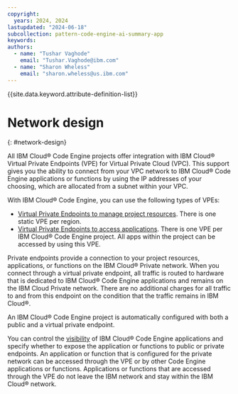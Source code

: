```yaml
---
copyright:
  years: 2024, 2024
lastupdated: "2024-06-18"
subcollection: pattern-code-engine-ai-summary-app
keywords:
authors:
  - name: "Tushar Vaghode"
    email: "Tushar.Vaghode@ibm.com"
  - name: "Sharon Wheless"
    email: "sharon.wheless@us.ibm.com"
---
```


{{site.data.keyword.attribute-definition-list}}

# Network design
{: #network-design}

All IBM Cloud® Code Engine projects offer integration with IBM Cloud® Virtual Private Endpoints (VPE) for Virtual Private Cloud (VPC). This support gives you the ability to connect from your VPC network to IBM Cloud® Code Engine applications or functions by using the IP addresses of your choosing, which are allocated from a subnet within your VPC.

With IBM Cloud® Code Engine, you can use the following types of VPEs:

* [Virtual Private Endpoints to manage project resources](/docs/codeengine?topic=codeengine-regions#endpoints-project). There is one static VPE per region.
* [Virtual Private Endpoints to access applications](/docs/codeengine?topic=codeengine-regions#endpoints-app). There is one VPE per IBM Cloud® Code Engine project. All apps within the project can be accessed by using this VPE.

Private endpoints provide a connection to your project resources, applications, or functions on the IBM Cloud® Private network. When you connect through a virtual private endpoint, all traffic is routed to hardware that is dedicated to IBM Cloud® Code Engine applications and remains on the IBM Cloud Private network. There are no additional charges for all traffic to and from this endpoint on the condition that the traffic remains in IBM Cloud®.

An IBM Cloud® Code Engine project is automatically configured with both a public and a virtual private endpoint.

You can control the [visibility](/docs/codeengine?topic=codeengine-application-workloads#optionsvisibility) of IBM Cloud® Code Engine applications and specify whether to expose the application or functions to public or private endpoints. An application or function that is configured for the private network can be accessed through the VPE or by other Code Engine applications or functions. Applications or functions that are accessed through the VPE do not leave the IBM network and stay within the IBM Cloud® network.
